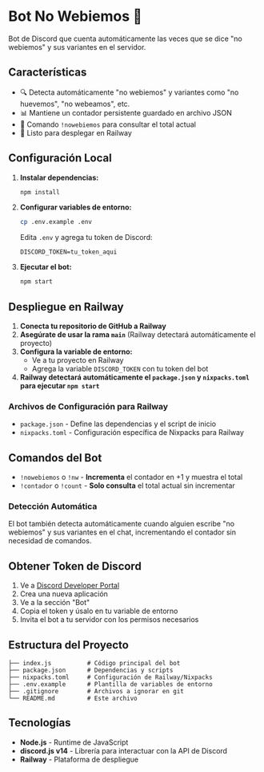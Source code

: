 # Bot No Webiemos 🤖

Bot de Discord que cuenta automáticamente las veces que se dice "no webiemos" y sus variantes en el servidor.

## Características

- 🔍 Detecta automáticamente "no webiemos" y variantes como "no huevemos", "no webeamos", etc.
- 📊 Mantiene un contador persistente guardado en archivo JSON
- 🎯 Comando `!nowebiemos` para consultar el total actual
- 🚀 Listo para desplegar en Railway

## Configuración Local

1. **Instalar dependencias:**
   ```bash
   npm install
   ```

2. **Configurar variables de entorno:**
   ```bash
   cp .env.example .env
   ```
   Edita `.env` y agrega tu token de Discord:
   ```
   DISCORD_TOKEN=tu_token_aqui
   ```

3. **Ejecutar el bot:**
   ```bash
   npm start
   ```

## Despliegue en Railway

1. **Conecta tu repositorio de GitHub a Railway**
2. **Asegúrate de usar la rama `main`** (Railway detectará automáticamente el proyecto)
3. **Configura la variable de entorno:**
   - Ve a tu proyecto en Railway
   - Agrega la variable `DISCORD_TOKEN` con tu token del bot
4. **Railway detectará automáticamente el `package.json` y `nixpacks.toml` para ejecutar `npm start`**

### Archivos de Configuración para Railway
- `package.json` - Define las dependencias y el script de inicio
- `nixpacks.toml` - Configuración específica de Nixpacks para Railway

## Comandos del Bot

- `!nowebiemos` o `!nw` - **Incrementa** el contador en +1 y muestra el total
- `!contador` o `!count` - **Solo consulta** el total actual sin incrementar

### Detección Automática

El bot también detecta automáticamente cuando alguien escribe "no webiemos" y sus variantes en el chat, incrementando el contador sin necesidad de comandos.

## Obtener Token de Discord

1. Ve a [Discord Developer Portal](https://discord.com/developers/applications)
2. Crea una nueva aplicación
3. Ve a la sección "Bot"
4. Copia el token y úsalo en tu variable de entorno
5. Invita el bot a tu servidor con los permisos necesarios

## Estructura del Proyecto

```
├── index.js          # Código principal del bot
├── package.json      # Dependencias y scripts
├── nixpacks.toml     # Configuración de Railway/Nixpacks
├── .env.example      # Plantilla de variables de entorno
├── .gitignore        # Archivos a ignorar en git
└── README.md         # Este archivo
```

## Tecnologías

- **Node.js** - Runtime de JavaScript
- **discord.js v14** - Librería para interactuar con la API de Discord
- **Railway** - Plataforma de despliegue

